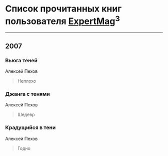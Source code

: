# Список прочитанных книг пользователя [ExpertMag](https://plus.google.com/u/0/107584037127263252664/)<sup>3</sup>
---

## 2007

### Вьюга теней
Алексей Пехов
> Неплохо


### Джанга с тенями
Алексей Пехов
> Шедевр


### Крадущийся в тени
Алексей Пехов
> Годно



